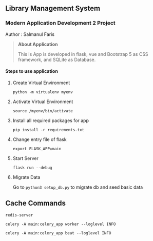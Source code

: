 ## Library Management System
### Modern Application Development 2 Project 
Author : Salmanul Faris

>**About Application** 
> 
>This is App is developed in flask, vue and Bootstrap 5 as CSS framework, 
>and SQLite as Database.


#### Steps to use application
1. Create Virtual Environment 
  
   ``python -m virtualenv myenv``


2. Activate Virtual Environment
  
   ``source /myenv/bin/activate``


3. Install all required packages for app

    ``pip install -r requirements.txt``


4. Change entry file of flask

      ``export FLASK_APP=main``


5. Start Server
  
    ``flask run --debug``


6. Migrate Data
   
   Go to  ``python3 setup_db.py`` to migrate db and seed basic data 




## Cache Commands
``redis-server``

```celery -A main:celery_app worker --loglevel INFO```

```celery -A main:celery_app beat --loglevel INFO```

